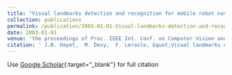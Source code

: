 ```yaml
---
title: "Visual landmarks detection and recognition for mobile robot navigation"
collection: publications
permalink: /publication/2003-01-01-Visual-landmarks-detection-and-recognition-for-mobile-robot-navigation
date: 2003-01-01
venue: 'the proceedings of Proc. IEEE Int. Conf. on Computer Vision and Pattern Recognition (CVPR&apos;03)'
citation: ' J.B. Hayet,  M. Devy,  F. Lerasle, &quot;Visual landmarks detection and recognition for mobile robot navigation.&quot; the proceedings of Proc. IEEE Int. Conf. on Computer Vision and Pattern Recognition (CVPR&amp;apos;03), 2003.'
---
```

Use [Google Scholar](https://scholar.google.com/scholar?q=Visual+landmarks+detection+and+recognition+for+mobile+robot+navigation){:target="_blank"} for full citation